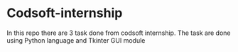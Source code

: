 # Codsoft-internship
In this repo there are 3 task done from codsoft internship. The task are done using Python language and Tkinter GUI module
